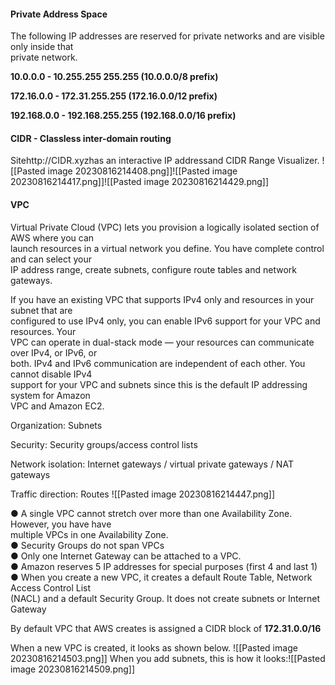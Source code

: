 #### Private Address Space

The following IP addresses are reserved for private networks and are visible only inside that  
private network.

**10.0.0.0 - 10.255.255 255.255 (10.0.0.0/8 prefix)**

**172.16.0.0 - 172.31.255.255 (172.16.0.0/12 prefix)**

**192.168.0.0 - 192.168.255.255 (192.168.0.0/16 prefix)**

#### CIDR - Classless inter-domain routing

Sitehttp://CIDR.xyzhas an interactive IP addressand CIDR Range Visualizer.
![[Pasted image 20230816214408.png]]![[Pasted image 20230816214417.png]]![[Pasted image 20230816214429.png]]

#### VPC

Virtual Private Cloud (VPC) lets you provision a logically isolated section of AWS where you can  
launch resources in a virtual network you define. You have complete control and can select your  
IP address range, create subnets, configure route tables and network gateways.

If you have an existing VPC that supports IPv4 only and resources in your subnet that are  
configured to use IPv4 only, you can enable IPv6 support for your VPC and resources. Your  
VPC can operate in dual-stack mode — your resources can communicate over IPv4, or IPv6, or  
both. IPv4 and IPv6 communication are independent of each other. You cannot disable IPv4  
support for your VPC and subnets since this is the default IP addressing system for Amazon  
VPC and Amazon EC2.

Organization: Subnets

Security: Security groups/access control lists

Network isolation: Internet gateways / virtual private gateways / NAT gateways

Traffic direction: Routes
![[Pasted image 20230816214447.png]]

● A single VPC cannot stretch over more than one Availability Zone. However, you have have  
multiple VPCs in one Availability Zone.  
● Security Groups do not span VPCs  
● Only one Internet Gateway can be attached to a VPC.  
● Amazon reserves 5 IP addresses for special purposes (first 4 and last 1)  
● When you create a new VPC, it creates a default Route Table, Network Access Control List  
(NACL) and a default Security Group. It does not create subnets or Internet Gateway

By default VPC that AWS creates is assigned a CIDR block of **172.31.0.0/16**

When a new VPC is created, it looks as shown below.
![[Pasted image 20230816214503.png]]
When you add subnets, this is how it looks:![[Pasted image 20230816214509.png]]